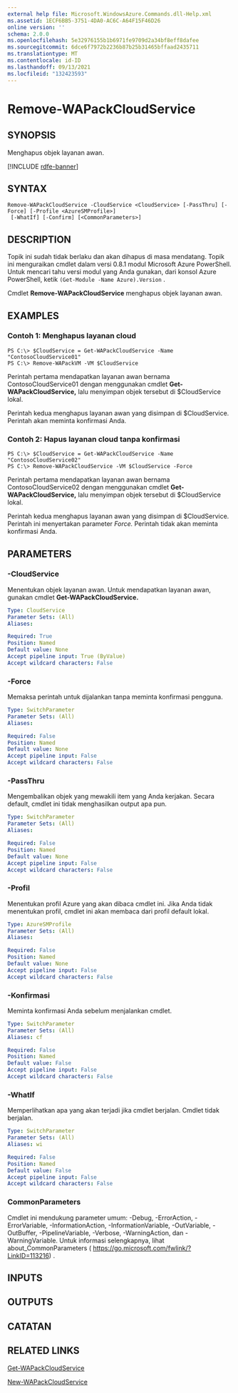 ```yaml
---
external help file: Microsoft.WindowsAzure.Commands.dll-Help.xml
ms.assetid: 1ECF6BB5-3751-4DA0-AC6C-A64F15F46D26
online version: ''
schema: 2.0.0
ms.openlocfilehash: 5e32976155b1b6971fe9709d2a34bf8eff8dafee
ms.sourcegitcommit: 6dce6f7972b2236b87b25b31465bffaad2435711
ms.translationtype: MT
ms.contentlocale: id-ID
ms.lasthandoff: 09/13/2021
ms.locfileid: "132423593"
---
```

# Remove-WAPackCloudService

## SYNOPSIS
Menghapus objek layanan awan.

[!INCLUDE [rdfe-banner](../../includes/rdfe-banner.md)]

## SYNTAX

```
Remove-WAPackCloudService -CloudService <CloudService> [-PassThru] [-Force] [-Profile <AzureSMProfile>]
 [-WhatIf] [-Confirm] [<CommonParameters>]
```

## DESCRIPTION
Topik ini sudah tidak berlaku dan akan dihapus di masa mendatang.
Topik ini menguraikan cmdlet dalam versi 0.8.1 modul Microsoft Azure PowerShell.
Untuk mencari tahu versi modul yang Anda gunakan, dari konsol Azure PowerShell, ketik `(Get-Module -Name Azure).Version` .

Cmdlet **Remove-WAPackCloudService** menghapus objek layanan awan.

## EXAMPLES

### Contoh 1: Menghapus layanan cloud
```
PS C:\> $CloudService = Get-WAPackCloudService -Name "ContosoCloudService01"
PS C:\> Remove-WAPackVM -VM $CloudService
```

Perintah pertama mendapatkan layanan awan bernama ContosoCloudService01 dengan menggunakan cmdlet **Get-WAPackCloudService,** lalu menyimpan objek tersebut di $CloudService lokal.

Perintah kedua menghapus layanan awan yang disimpan di $CloudService.
Perintah akan meminta konfirmasi Anda.

### Contoh 2: Hapus layanan cloud tanpa konfirmasi
```
PS C:\> $CloudService = Get-WAPackCloudService -Name "ContosoCloudService02"
PS C:\> Remove-WAPackCloudService -VM $CloudService -Force
```

Perintah pertama mendapatkan layanan awan bernama ContosoCloudService02 dengan menggunakan cmdlet **Get-WAPackCloudService,** lalu menyimpan objek tersebut di $CloudService lokal.

Perintah kedua menghapus layanan awan yang disimpan di $CloudService.
Perintah ini menyertakan parameter *Force.*
Perintah tidak akan meminta konfirmasi Anda.

## PARAMETERS

### -CloudService
Menentukan objek layanan awan.
Untuk mendapatkan layanan awan, gunakan cmdlet **Get-WAPackCloudService.**

```yaml
Type: CloudService
Parameter Sets: (All)
Aliases:

Required: True
Position: Named
Default value: None
Accept pipeline input: True (ByValue)
Accept wildcard characters: False
```

### -Force
Memaksa perintah untuk dijalankan tanpa meminta konfirmasi pengguna.

```yaml
Type: SwitchParameter
Parameter Sets: (All)
Aliases:

Required: False
Position: Named
Default value: None
Accept pipeline input: False
Accept wildcard characters: False
```

### -PassThru
Mengembalikan objek yang mewakili item yang Anda kerjakan.
Secara default, cmdlet ini tidak menghasilkan output apa pun.

```yaml
Type: SwitchParameter
Parameter Sets: (All)
Aliases:

Required: False
Position: Named
Default value: None
Accept pipeline input: False
Accept wildcard characters: False
```

### -Profil
Menentukan profil Azure yang akan dibaca cmdlet ini.
Jika Anda tidak menentukan profil, cmdlet ini akan membaca dari profil default lokal.

```yaml
Type: AzureSMProfile
Parameter Sets: (All)
Aliases:

Required: False
Position: Named
Default value: None
Accept pipeline input: False
Accept wildcard characters: False
```

### -Konfirmasi
Meminta konfirmasi Anda sebelum menjalankan cmdlet.

```yaml
Type: SwitchParameter
Parameter Sets: (All)
Aliases: cf

Required: False
Position: Named
Default value: False
Accept pipeline input: False
Accept wildcard characters: False
```

### -WhatIf
Memperlihatkan apa yang akan terjadi jika cmdlet berjalan.
Cmdlet tidak berjalan.

```yaml
Type: SwitchParameter
Parameter Sets: (All)
Aliases: wi

Required: False
Position: Named
Default value: False
Accept pipeline input: False
Accept wildcard characters: False
```

### CommonParameters
Cmdlet ini mendukung parameter umum: -Debug, -ErrorAction, -ErrorVariable, -InformationAction, -InformationVariable, -OutVariable, -OutBuffer, -PipelineVariable, -Verbose, -WarningAction, dan -WarningVariable. Untuk informasi selengkapnya, lihat about_CommonParameters ( https://go.microsoft.com/fwlink/?LinkID=113216) .

## INPUTS

## OUTPUTS

## CATATAN

## RELATED LINKS

[Get-WAPackCloudService](./Get-WAPackCloudService.md)

[New-WAPackCloudService](./New-WAPackCloudService.md)


